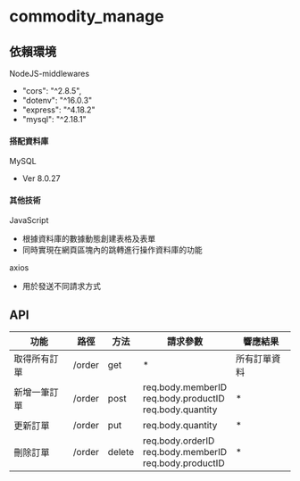 # commodity_manage

## 依賴環境

NodeJS-middlewares

- "cors": "^2.8.5",
- "dotenv": "^16.0.3"
- "express": "^4.18.2"
- "mysql": "^2.18.1" 



#### 搭配資料庫

MySQL

- Ver 8.0.27



#### 其他技術

JavaScript

- 根據資料庫的數據動態創建表格及表單
- 同時實現在網頁區塊內的跳轉進行操作資料庫的功能

axios

- 用於發送不同請求方式



## API



| 功能         | 路徑   | 方法   | 請求參數                                                     | 響應結果     |
| ------------ | ------ | ------ | ------------------------------------------------------------ | ------------ |
| 取得所有訂單 | /order | get    | *                                                            | 所有訂單資料 |
| 新增一筆訂單 | /order | post   | req.body.memberID<br />req.body.productID<br />req.body.quantity | *            |
| 更新訂單     | /order | put    | req.body.quantity                                            | *            |
| 刪除訂單     | /order | delete | req.body.orderID<br />req.body.memberID<br />req.body.productID | *            |









